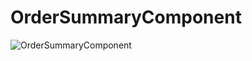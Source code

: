 # OrderSummaryComponent

![OrderSummaryComponent](https://github.com/Edanriell/OrderSummaryComponent/blob/develop/image.png?raw=true)